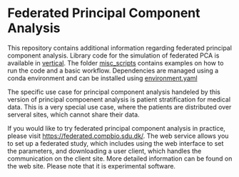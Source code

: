 # Federated Principal Component Analysis

This repository contains additional information regarding federated principal component analysis. Library code for the simulation of federated PCA is available in [vertical](/python/PCA/vertical). The folder [misc_scripts](./misc_scripts) contains examples on how to run the code and a basic workflow. Dependencies are managed using a conda environment and can be installed using [environment.yaml](./environmnent.yaml) 

The specific use case for principal component analysis handeled by this version of principal compoenent analysis is patient stratification for medical data. This is a very special use case, where the patients are distributed over serveral sites, which cannot share their data. 

If you would like to try federated principal component analysis in practice, please visit https://federated.compbio.sdu.dk/. The web service allows you to set up a federated study, which includes using the web interface to set the parameters, and downloading a user client, which handles the communication on the client site. More detailed information can be found on the web site. Please note that it is experimental software.
